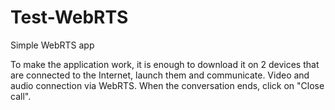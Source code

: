 # Test-WebRTS
Simple WebRTS app 

To make the application work, it is enough to download it on 2 devices that are connected to the Internet, launch them and communicate. Video and audio connection via WebRTS. When the conversation ends, click on "Close call".
